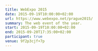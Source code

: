 ```yaml
---
title: WebExpo 2015
date: 2015-09-19T10:00:00+02:00
url: https://www.webexpo.net/prague2015/
summary: The web event of the year.
start: 2015-09-19T10:00:00+02:00
end: 2015-09-20T17:35:00+02:00
participant: true
venue: 9f2p3cjf+7p
---
```

